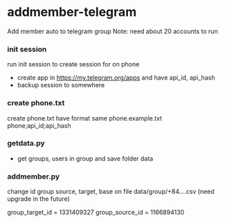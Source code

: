 # addmember-telegram
Add member auto to telegram group
Note: need about 20 accounts to run
### init session
run init session to create session for on phone

+ create app in https://my.telegram.org/apps and have api_id, api_hash
+ backup session to somewhere

### create phone.txt

create phone.txt have format same phone.example.txt
phone;api_id;api_hash

### getdata.py

+ get groups, users in group and save folder data

### addmember.py
change id group source, target, base on file data/group/+84....csv (need upgrade in the future)

group_target_id = 1331409327
group_source_id = 1166894130

